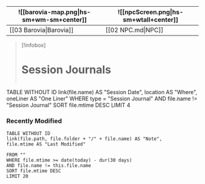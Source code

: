 | ![[barovia-map.png\|hs-sm+wm-sm+center]] | ![[npcScreen.png\|hs-sm+wtall+center]] |
| ------------------------------------------ | ---------------------------------------- |
| [[03 Barovia\|Barovia]]                    | [[02 NPC.md\|NPC]]                   |


>[!infobox]
># Session Journals
>```dataview
TABLE WITHOUT ID link(file.name) AS "Session Date", location AS "Where", oneLiner AS "One Liner"
WHERE type = "Session Journal"
AND file.name != "Session Journal"
SORT file.mtime DESC
LIMIT 4

### Recently Modified
```dataview
TABLE WITHOUT ID
link(file.path, file.folder + "/" + file.name) AS "Note",
file.mtime AS "Last Modified"

FROM ""
WHERE file.mtime >= date(today) - dur(30 days)
AND file.name != this.file.name
SORT file.mtime DESC
LIMIT 20
```

